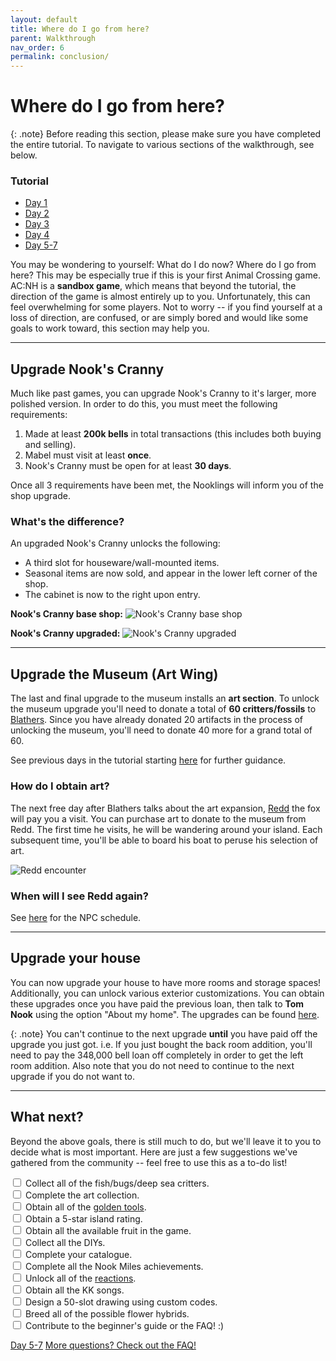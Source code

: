 ```yaml
---
layout: default
title: Where do I go from here?
parent: Walkthrough
nav_order: 6
permalink: conclusion/
---
```


# Where do I go from here?

{: .note}
Before reading this section, please make sure you have completed the entire tutorial. To navigate to various sections of the walkthrough, see below.

### Tutorial
- [Day 1](/acnhbeginners/day-1/)
- [Day 2](/acnhbeginners/day-2/)
- [Day 3](/acnhbeginners/day-3/)
- [Day 4](/acnhbeginners/day-4/)
- [Day 5-7](/acnhbeginners/day-5-7/)

You may be wondering to yourself: What do I do now? Where do I go from here? This may be especially true if this is your first Animal Crossing game. AC:NH is a **sandbox game**, which means that beyond the tutorial, the direction of the game is almost entirely up to you. Unfortunately, this can feel overwhelming for some players. Not to worry -- if you find yourself at a loss of direction, are confused, or are simply bored and would like some goals to work toward, this section may help you.

* * *
## Upgrade Nook's Cranny
Much like past games, you can upgrade Nook's Cranny to it's larger, more polished version. In order to do this, you must meet the following requirements:
1. Made at least **200k bells** in total transactions (this includes both buying and selling). 
2. Mabel must visit at least **once**.
3. Nook's Cranny must be open for at least **30 days**. 

Once all 3 requirements have been met, the Nooklings will inform you of the shop upgrade.

### What's the difference?
An upgraded Nook's Cranny unlocks the following:
- A third slot for houseware/wall-mounted items.
- Seasonal items are now sold, and appear in the lower left corner of the shop.
- The cabinet is now to the right upon entry.

**Nook's Cranny base shop:**
![Nook's Cranny base shop](/acnhbeginners/assets/nookscranny_1.jpg)

**Nook's Cranny upgraded:**
![Nook's Cranny upgraded](/acnhbeginners/assets/nookscranny_2.png)

* * *
## Upgrade the Museum (Art Wing)
The last and final upgrade to the museum installs an **art section**. To unlock the museum upgrade you'll need to donate a total of **60 critters/fossils** to [Blathers](https://chibisnorlax.github.io/acnhfaq/npc/permanent/#blathers). Since you have already donated 20 artifacts in the process of unlocking the museum, you'll need to donate 40 more for a grand total of 60.

See previous days in the tutorial starting [here](/acnhbeginners/day-2/) for further guidance.

### How do I obtain art?
The next free day after Blathers talks about the art expansion, [Redd](https://chibisnorlax.github.io/acnhfaq/npc/visiting/#redd) the fox will pay you a visit. You can purchase art to donate to the museum from Redd. The first time he visits, he will be wandering around your island. Each subsequent time, you'll be able to board his boat to peruse his selection of art. 

![Redd encounter](/acnhbeginners/assets/reddmeeting.jpg)

### When will I see Redd again?
See [here](https://chibisnorlax.github.io/acnhfaq/npc/visiting/#how-often-does-x-visit-how-do-i-unlock-x-character) for the NPC schedule.

<!-- Potentially move to FAQ instead of putting this here
### My villager gifted me art, is it real?
- You can check if it real!
  - Smug villagers will always gift **fake** scultputures or art peices.
  - Jocks and Lazy villagers can send any type of art peice or sculputure and it can be **real** or **fake**.
  - Cranky villagers will only send **real** or **fake sculputures**.
- Normal, Peppy, Snooty and Uchi (Sistely) personality villagers will **not** gift any type of art! This means all **female** villagers! -->

<!-- {: .note}
The Wild painting is classified as a Sculpture at the moment which means that you can also be gifted this by Cranky villagers! -->


<!-- ### **More art information**
- How many art pieces/sculptures/statues are there?
  - There are 30 art pieces and 13 statues/sculptures!
- Redd's art for sale:
  - Redd will always have 4 pieces of art per visit!
  - You have a 10% chance of having **all the art** that Redd sells in a trip to be **fake**
  - You have a 50% chance to have **1 real piece** of art amongst the 4 Redd is selling in one trip.
  - You have a 30% chance to have **2 real pieces** of art amongst the 4 Redd is selling in one trip.
  - You have a 10% chance to have **3 out of the 4 pieces of art to be real** in one trip. -->

* * *
## Upgrade your house
You can now upgrade your house to have more rooms and storage spaces! Additionally, you can unlock various exterior customizations. You can obtain these upgrades once you have paid the previous loan, then talk to **Tom Nook** using the option "About my home". The upgrades can be found [here](https://chibisnorlax.github.io/acnhfaq/unlocks/#house-unlocks).

{: .note} 
You can't continue to the next upgrade **until** you have paid off the upgrade you just got. i.e. If you just bought the back room addition, you'll need to pay the 348,000 bell loan off completely in order to get the left room addition. Also note that you do not need to continue to the next upgrade if you do not want to. 

* * *
## What next?
Beyond the above goals, there is still much to do, but we'll leave it to you to decide what is most important. Here are just a few suggestions we've gathered from the community -- feel free to use this as a to-do list! 
<div>
  <input type="checkbox">
  <label>Collect all of the fish/bugs/deep sea critters.</label> <br>
  <input type="checkbox">
  <label>Complete the art collection.</label><br>
  <input type="checkbox">
  <label>Obtain all of the <a href="https://chibisnorlax.github.io/acnhfaq/unlocks/#golden-tool-unlocks-note-spoilers">golden tools</a>.</label> <br>
  <input type="checkbox">
  <label>Obtain a 5-star island rating.</label><br>
  <input type="checkbox">
  <label>Obtain all the available fruit in the game.</label><br>
  <input type="checkbox">
  <label>Collect all the DIYs.</label><br>
  <input type="checkbox">
  <label>Complete your catalogue.</label><br>
  <input type="checkbox">
  <label>Complete all the Nook Miles achievements.</label><br>
  <input type="checkbox">
  <label>Unlock all of the <a href="https://chibisnorlax.github.io/acnhfaq/island-life/#what-are-reactions">reactions</a>.</label><br>
  <input type="checkbox">
  <label>Obtain all the KK songs.</label><br>
  <input type="checkbox">
  <label>Design a 50-slot drawing using custom codes.</label><br>
  <input type="checkbox">
  <label>Breed all of the possible flower hybrids.</label><br>
  <input type="checkbox">
  <label>Contribute to the beginner's guide or the FAQ! :)</label><br>
  
  
</div>

<a href="/acnhbeginners/day-5-7" class="btn btn-red" role="button"><span class="icon-arw-Left"></span> Day 5-7</a>
<a href="/acnhbeginners/conclusion" class="btn btn-green" role="button">More questions? Check out the FAQ! <span class="icon-arw-Right"></span></a>
